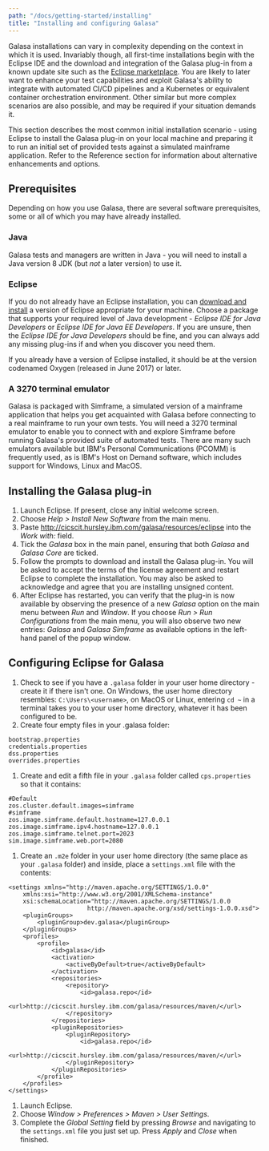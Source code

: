```yaml
---
path: "/docs/getting-started/installing"
title: "Installing and configuring Galasa"
---
```


Galasa installations can vary in complexity depending on the context in which it is used. Invariably though, all first-time installations begin with the Eclipse IDE and the download and integration of the Galasa plug-in from a known update site such as the [Eclipse marketplace](https://marketplace.eclipse.org/). You are likely to later want to enhance your test capabilities and exploit Galasa's ability to integrate with automated CI/CD pipelines and a Kubernetes or equivalent container orchestration environment. Other similar but more complex scenarios are also possible, and may be required if your situation demands it.

This section describes the most common initial installation scenario - using Eclipse to install the Galasa plug-in on your local machine and preparing it to run an initial set of provided tests against a simulated mainframe application. Refer to the Reference section for information about alternative enhancements and options.

## Prerequisites
Depending on how you use Galasa, there are several software prerequisites, some or all of which you may have already installed.

### Java
Galasa tests and managers are written in Java - you will need to install a Java version 8 JDK (but *not* a later version) to use it.

### Eclipse
If you do not already have an Eclipse installation, you can [download and install](https://www.eclipse.org/downloads/packages/installer) a version of Eclipse appropriate for your machine. Choose a package that supports your required level of Java development - *Eclipse IDE for Java Developers* or *Eclipse IDE for Java EE Developers*. If you are unsure, then the *Eclipse IDE for Java Developers* should be fine, and you can always add any missing plug-ins if and when you discover you need them. 

If you already have a version of Eclipse installed, it should be at the version codenamed Oxygen (released in June 2017) or later.

### A 3270 terminal emulator
Galasa is packaged with Simframe, a simulated version of a mainframe application that helps you get acquainted with Galasa before connecting to a real mainframe to run your own tests. You will need a 3270 terminal emulator to enable you to connect with and explore Simframe before running Galasa's provided suite of automated tests. There are many such emulators available but IBM's Personal Communications (PCOMM) is frequently used, as is IBM's Host on Demand software, which includes support for Windows, Linux and MacOS.

## Installing the Galasa plug-in
1. Launch Eclipse. If present, close any initial welcome screen.
1. Choose *Help > Install New Software* from the main menu.
1. Paste http://cicscit.hursley.ibm.com/galasa/resources/eclipse into the *Work with:* field.
1. Tick the *Galasa* box in the main panel, ensuring that both *Galasa* and *Galasa Core* are ticked.
1. Follow the prompts to download and install the Galasa plug-in. You will be asked to accept the terms of the license agreement and restart Eclipse to complete the installation. You may also be asked to acknowledge and agree that you are installing unsigned content.
1. After Eclipse has restarted, you can verify that the plug-in is now available by observing the presence of a new *Galasa* option on the main menu between *Run* and *Window*. If you choose *Run > Run Configurations* from the main menu, you will also observe two new entries: *Galasa* and *Galasa Simframe* as available options in the left-hand panel of the popup window.

## Configuring Eclipse for Galasa
1. Check to see if you have a `.galasa` folder in your user home directory - create it if there isn't one. On Windows, the user home directory resembles: `C:\Users\<username>`, on MacOS or Linux, entering `cd ~` in a terminal takes you to your user home directory, whatever it has been configured to be.
1. Create four empty files in your .galasa folder:
```
bootstrap.properties
credentials.properties
dss.properties
overrides.properties
```
1. Create and edit a fifth file in your `.galasa` folder called `cps.properties` so that it contains:
```
#Default
zos.cluster.default.images=simframe
#simframe
zos.image.simframe.default.hostname=127.0.0.1
zos.image.simframe.ipv4.hostname=127.0.0.1
zos.image.simframe.telnet.port=2023
sim.image.simframe.web.port=2080
```
1. Create an `.m2e` folder in your user home directory (the same place as your `.galasa` folder) and inside, place a `settings.xml` file with the contents: 
```
<settings xmlns="http://maven.apache.org/SETTINGS/1.0.0"
    xmlns:xsi="http://www.w3.org/2001/XMLSchema-instance"
    xsi:schemaLocation="http://maven.apache.org/SETTINGS/1.0.0
                      http://maven.apache.org/xsd/settings-1.0.0.xsd">
    <pluginGroups>
        <pluginGroup>dev.galasa</pluginGroup>
    </pluginGroups>
    <profiles>
        <profile>
            <id>galasa</id>
            <activation>
                <activeByDefault>true</activeByDefault>
            </activation>
            <repositories>
                <repository>
                    <id>galasa.repo</id>
                    <url>http://cicscit.hursley.ibm.com/galasa/resources/maven/</url>
                </repository>
            </repositories>
            <pluginRepositories>
                <pluginRepository>
                    <id>galasa.repo</id>
                    <url>http://cicscit.hursley.ibm.com/galasa/resources/maven/</url>
                </pluginRepository>
            </pluginRepositories>
        </profile>
    </profiles>
</settings>
```
1. Launch Eclipse.
1. Choose *Window > Preferences > Maven > User Settings*.
1. Complete the *Global Setting* field by pressing *Browse* and navigating to the `settings.xml` file you just set up. Press *Apply* and *Close* when finished.





